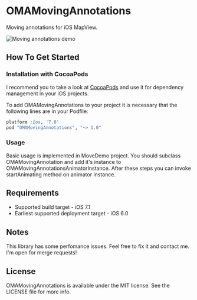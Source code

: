 OMAMovingAnnotations
====================

Moving annotations for iOS MapView.

![Moving annotations demo](https://github.com/opedge/OMAMovingAnnotations/blob/assets/moving_annotations_demo.gif)

## How To Get Started

### Installation with CocoaPods

I recommend you to take a look at [CocoaPods](http://cocoapods.org) and use it for dependency management in your iOS projects.

To add OMAMovingAnnotations to your project it is necessary that the following lines are in your Podfile:

```ruby
platform :ios, '7.0'
pod "OMAMovingAnnotations", "~> 1.0"
```

### Usage

Basic usage is implemented in MoveDemo project. You should subclass OMAMovingAnnotation and add it's instance to OMAMovingAnnotationsAnimatorInstance. After these steps you can invoke startAnimating method on animator instance.

## Requirements

  - Supported build target - iOS 7.1
  - Earliest supported deployment target - iOS 6.0

## Notes

This library has some perfomance issues. Feel free to fix it and contact me. I'm open for merge requests!

## License

OMAMovingAnnotations is available under the MIT license. See the LICENSE file for more info.
